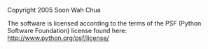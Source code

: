 Copyright 2005 Soon Wah Chua

The software is licensed according to the terms of the PSF (Python Software Foundation) license found here: http://www.python.org/psf/license/